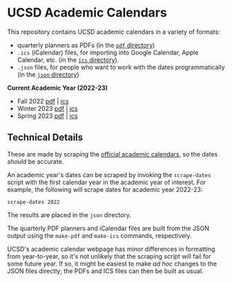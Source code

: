 # UCSD Academic Calendars

This repository contains UCSD academic calendars in a variety of formats:
- quarterly planners as PDFs (in the [`pdf` directory](https://github.com/eldridgejm/ucsd_academic_calendars/tree/main/pdf))
- `.ics` (iCalendar) files, for importing into Google Calendar, Apple Calendar, etc. (in the [`ics` directory](https://github.com/eldridgejm/ucsd_academic_calendars/tree/main/ics)).
- `.json` files, for people who want to work with the dates programmatically (in the [`json` directory](https://github.com/eldridgejm/ucsd_academic_calendars/tree/main/json))

**Current Academic Year (2022-23)**

- Fall 2022 [pdf](https://github.com/eldridgejm/ucsd_academic_calendars/raw/main/pdf/2022-2023/Fall-2022.pdf) | [ics](https://github.com/eldridgejm/ucsd_academic_calendars/raw/main/ics/2022-2023/Fall-2022.ics)
- Winter 2023 [pdf](https://github.com/eldridgejm/ucsd_academic_calendars/raw/main/pdf/2022-2023/Winter-2023.pdf) | [ics](https://github.com/eldridgejm/ucsd_academic_calendars/raw/main/ics/2022-2023/Winter-2023.ics)
- Spring 2023 [pdf](https://github.com/eldridgejm/ucsd_academic_calendars/raw/main/pdf/2022-2023/Spring-2023.pdf) | [ics](https://github.com/eldridgejm/ucsd_academic_calendars/raw/main/ics/2022-2023/Spring-2023.ics)

## Technical Details

These are made by scraping the [official academic
calendars](https://blink.ucsd.edu/instructors/resources/academic/calendars), so
the dates _should_ be accurate.

An academic year's dates can be scraped by invoking the `scrape-dates` script
with the first calendar year in the academic year of interest. For example, the
following will scrape dates for academic year 2022-23:

```
scrape-dates 2022
```

The results are placed in the `json` directory.

The quarterly PDF planners and iCalendar files are built from the JSON output
using the `make-pdf` and `make-ics` commands, respectively.

UCSD's academic calendar webpage has minor differences in formatting from
year-to-year, so it's not unlikely that the scraping script will fail for some
future year. If so, it might be easiest to make *ad hoc* changes to the JSON
files directly; the PDFs and ICS files can then be built as usual.
